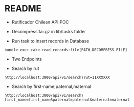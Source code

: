 # README

* Rutificador Chilean API POC

* Decompress tar.gz in lib/tasks folder

* Run task to insert records in Database
```
bundle exec rake read_records:file[PATH_DECOMPRESS_FILE]
```

* Two Endpoints

* Search by rut
```
http://localhost:3000/api/v1/search?rut=11XXXXXX
```

* Search by first-name,paternal,maternal
```
http://localhost:3000/api/v1/search?first_name=first_name&paternal=paternal&maternal=maternal
```






